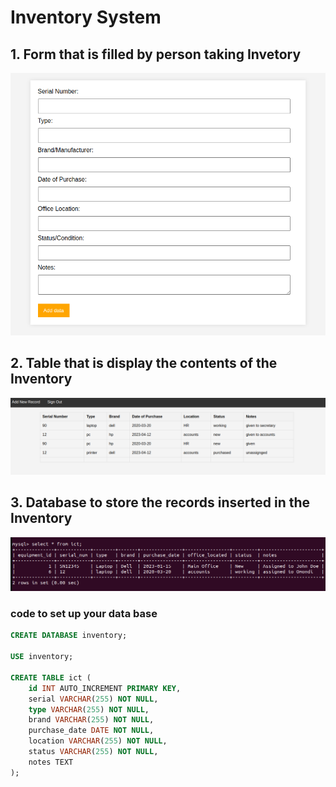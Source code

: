 # Inventory System

## 1. Form that is filled by person taking Invetory
![form image](https://github.com/peterodero561/InventorySystem/blob/main/images/form.png)

## 2. Table that is display the contents of the Inventory
![table image](https://github.com/peterodero561/InventorySystem/blob/main/images/table.png)

## 3. Database to store the records inserted in the Inventory
![mysql image](https://github.com/peterodero561/InventorySystem/blob/main/images/db.png)

### code to set up your data base
```sql
CREATE DATABASE inventory;

USE inventory;

CREATE TABLE ict (
    id INT AUTO_INCREMENT PRIMARY KEY,
    serial VARCHAR(255) NOT NULL,
    type VARCHAR(255) NOT NULL,
    brand VARCHAR(255) NOT NULL,
    purchase_date DATE NOT NULL,
    location VARCHAR(255) NOT NULL,
    status VARCHAR(255) NOT NULL,
    notes TEXT
);
```

